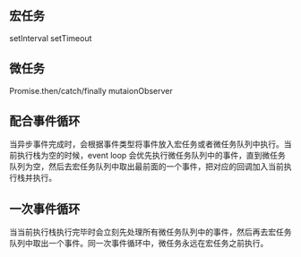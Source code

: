## 宏任务
setInterval setTimeout

## 微任务
Promise.then/catch/finally
mutaionObserver

## 配合事件循环
当异步事件完成时，会根据事件类型将事件放入宏任务或者微任务队列中执行。当前执行栈为空的时候，event loop 会优先执行微任务队列中的事件，直到微任务队列为空，然后去宏任务队列中取出最前面的一个事件，把对应的回调加入当前执行栈并执行。

## 一次事件循环
当当前执行栈执行完毕时会立刻先处理所有微任务队列中的事件，然后再去宏任务队列中取出一个事件。同一次事件循环中，微任务永远在宏任务之前执行。